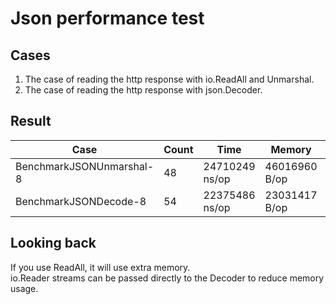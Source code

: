 # Json performance test

## Cases

1. The case of reading the http response with io.ReadAll and Unmarshal.
2. The case of reading the http response with json.Decoder.

## Result

|  Case  |  Count  |  Time  |  Memory  |  Allocate  |
| ---- | ---- | ---- | ---- |  ----  |
|  BenchmarkJSONUnmarshal-8  |  48  |  24710249 ns/op  |  46016960 B/op  |  171 allocs/op  |
|  BenchmarkJSONDecode-8  |  54  |  22375486 ns/op  |  23031417 B/op  |  190 allocs/op  |

## Looking back

If you use ReadAll, it will use extra memory.  
io.Reader streams can be passed directly to the Decoder to reduce memory usage.